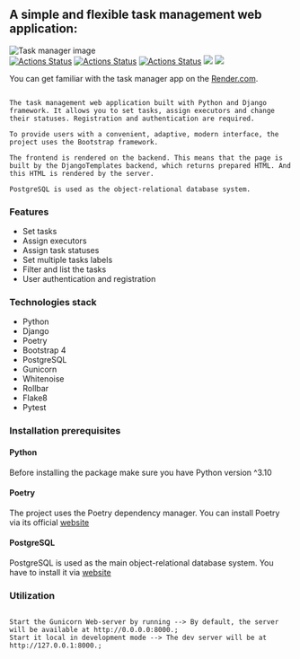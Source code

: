 ##                          A simple and flexible task management web application:

![Task manager image](https://hygger.io/wp-content/uploads/2019/01/02.-Break-down-your-tasks-to-smaller-time-units.jpg)                               
[![Actions Status](https://github.com/LeonidBabkin/python-project-52/workflows/hexlet-check/badge.svg)](https://github.com/LeonidBabkin/python-project-52/actions)
[![Actions Status](https://github.com/LeonidBabkin/python-project-52/workflows/run-tests/badge.svg)](https://github.com/LeonidBabkin/python-project-52/actions)
[![Actions Status](https://github.com/LeonidBabkin/python-project-52/workflows/run-linter/badge.svg)](https://github.com/LeonidBabkin/python-project-52/actions)
<a href="https://codeclimate.com/github/LeonidBabkin/python-project-52/maintainability"><img src="https://api.codeclimate.com/v1/badges/c1a8a775517c39eb83c5/maintainability" /></a>
<a href="https://codeclimate.com/github/LeonidBabkin/python-project-52/test_coverage"><img src="https://api.codeclimate.com/v1/badges/c1a8a775517c39eb83c5/test_coverage" /></a>

You can get familiar with the task manager app on the [Render.com](https://task-manager-app-kzsy.onrender.com).

```

The task management web application built with Python and Django framework. It allows you to set tasks, assign executors and change their statuses. Registration and authentication are required. 

To provide users with a convenient, adaptive, modern interface, the project uses the Bootstrap framework.

The frontend is rendered on the backend. This means that the page is built by the DjangoTemplates backend, which returns prepared HTML. And this HTML is rendered by the server.

PostgreSQL is used as the object-relational database system.

```

### Features

 * Set tasks
 * Assign executors
 * Assign task statuses
 * Set multiple tasks labels
 * Filter and list the tasks
 * User authentication and registration

 ### Technologies stack

* Python
* Django
* Poetry
* Bootstrap 4
* PostgreSQL
* Gunicorn
* Whitenoise
* Rollbar
* Flake8
* Pytest

### Installation prerequisites

#### Python 

 Before installing the package make sure you have Python version ^3.10

#### Poetry

The project uses the Poetry dependency manager. You can install Poetry via its official [website](https://python-poetry.org/docs/#installing-with-the-official-installer)

#### PostgreSQL

PostgreSQL is used as the main object-relational database system. You have to install it  via [website](https://www.postgresql.org/download/)

### Utilization

```

Start the Gunicorn Web-server by running --> By default, the server will be available at http://0.0.0.0:8000.; 
Start it local in development mode --> The dev server will be at http://127.0.0.1:8000.;

```



